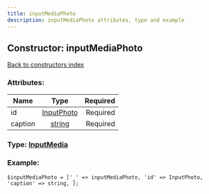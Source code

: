 ```yaml
---
title: inputMediaPhoto
description: inputMediaPhoto attributes, type and example
---
```

## Constructor: inputMediaPhoto  
[Back to constructors index](index.md)



### Attributes:

| Name     |    Type       | Required |
|----------|:-------------:|---------:|
|id|[InputPhoto](../types/InputPhoto.md) | Required|
|caption|[string](../types/string.md) | Required|



### Type: [InputMedia](../types/InputMedia.md)


### Example:

```
$inputMediaPhoto = ['_' => inputMediaPhoto, 'id' => InputPhoto, 'caption' => string, ];
```